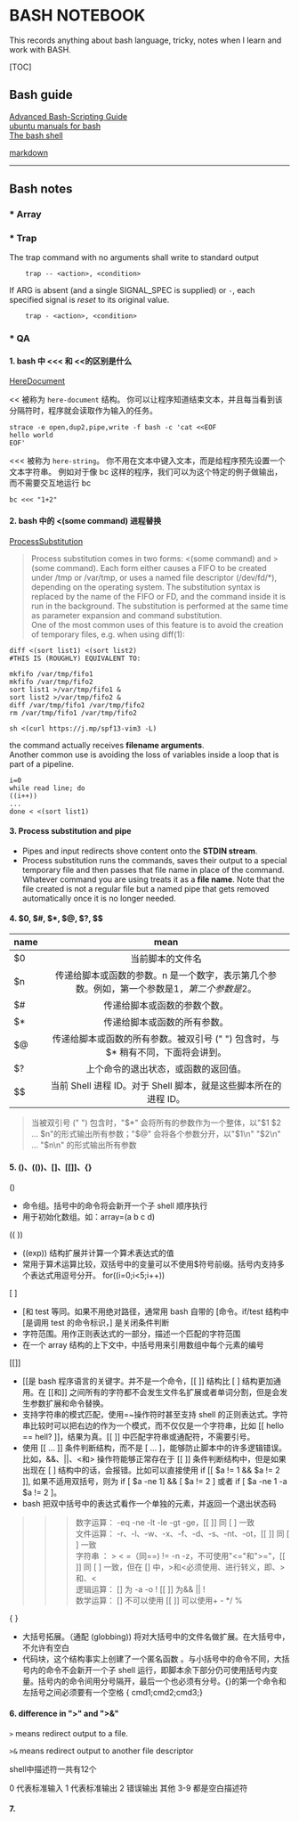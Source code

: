# BASH NOTEBOOK

  This records anything about bash language, tricky, notes when I learn and work with BASH.

[TOC]

## Bash guide

[Advanced Bash-Scripting Guide](http://www.tldp.org/LDP/abs/html/)  
[ubuntu manuals for bash](http://manpages.ubuntu.com/manpages/eoan/en/man1/bash.1.html)  
[The bash shell](https://www.computerhope.com/unix/ubash.htm)

[markdown](https://github.com/google/styleguide/blob/gh-pages/docguide/style.md)  
 
------

## Bash notes
<!-- CHAPTER START -->
### * Array

<!-- CHAPTER END -->

<!-- CHAPTER START -->
### * Trap

The trap command with no arguments shall write to standard output

```shell
    trap -- <action>, <condition>
```

If ARG is absent (and a single SIGNAL_SPEC is supplied) or `-`, each specified signal is *reset* to its original value.

```shell
    trap - <action>, <condition>
```
<!-- CHAPTER END -->

<!-- CHAPTER START -->
### * QA

#### 1. bash 中 <<< 和 <<的区别是什么

[HereDocument](http://mywiki.wooledge.org/HereDocument?action=show&redirect=HereString)

<< 被称为 `here-document` 结构。 你可以让程序知道结束文本，并且每当看到该分隔符时，程序就会读取作为输入的任务。

```shell
strace -e open,dup2,pipe,write -f bash -c 'cat <<EOF
hello world
EOF'
```

<<< 被称为 `here-string`。 你不用在文本中键入文本，而是给程序预先设置一个文本字符串。 例如对于像 bc 这样的程序，我们可以为这个特定的例子做输出，而不需要交互地运行 bc

```shell
bc <<< "1+2"
```

#### 2. bash 中的 <(some command) 进程替换

[ProcessSubstitution](http://mywiki.wooledge.org/ProcessSubstitution) 
>Process substitution comes in two forms: <(some command) and >(some command). Each form either causes a FIFO to be created under /tmp or /var/tmp, or uses a named file descriptor (/dev/fd/*), depending on the operating system. The substitution syntax is replaced by the name of the FIFO or FD, and the command inside it is run in the background. The substitution is performed at the same time as parameter expansion and command substitution.  
One of the most common uses of this feature is to avoid the creation of temporary files, e.g. when using diff(1):

```shell
diff <(sort list1) <(sort list2)
#THIS IS (ROUGHLY) EQUIVALENT TO:

mkfifo /var/tmp/fifo1
mkfifo /var/tmp/fifo2
sort list1 >/var/tmp/fifo1 &
sort list2 >/var/tmp/fifo2 &
diff /var/tmp/fifo1 /var/tmp/fifo2
rm /var/tmp/fifo1 /var/tmp/fifo2
```

```shell
sh <(curl https://j.mp/spf13-vim3 -L)
```

the command actually receives **filename arguments**.  
Another common use is avoiding the loss of variables inside a loop that is part of a pipeline. 

```shell
i=0
while read line; do
((i++))
...
done < <(sort list1)
```

#### 3. Process substitution and pipe

* Pipes and input redirects shove content onto the **STDIN stream**.  
* Process substitution runs the commands, saves their output to a special temporary file and then passes that file name in place of the command. Whatever command you are using treats it as a **file name**. Note that the file created is not a regular file but a named pipe that gets removed automatically once it is no longer needed.

#### 4. $0, $#, $*, $@, $?, $$

| name  | mean |
|-------|:---:|
|$0 |    当前脚本的文件名|
|$n |    传递给脚本或函数的参数。n 是一个数字，表示第几个参数。例如，第一个参数是$1，第二个参数是$2。|
|$# |    传递给脚本或函数的参数个数。|
|$* |    传递给脚本或函数的所有参数。|
|$@ |    传递给脚本或函数的所有参数。被双引号 (" ") 包含时，与 $* 稍有不同，下面将会讲到。|
|$? | 上个命令的退出状态，或函数的返回值。|
|$$ | 当前 Shell 进程 ID。对于 Shell 脚本，就是这些脚本所在的进程 ID。|  

>当被双引号 (" ") 包含时，"$*" 会将所有的参数作为一个整体，以"$1 $2 … $n"的形式输出所有参数；"$@" 会将各个参数分开，以"$1\n" "$2\n" … "$n\n" 的形式输出所有参数

#### 5. ()、(())、[]、[[]]、{}

()

* 命令组。括号中的命令将会新开一个子 shell 顺序执行   
* 用于初始化数组。如：array=(a b c d)

((  ))

* ((exp)) 结构扩展并计算一个算术表达式的值  
* 常用于算术运算比较，双括号中的变量可以不使用$符号前缀。括号内支持多个表达式用逗号分开。 for((i=0;i<5;i++))  

[ ]

* [和 test 等同。如果不用绝对路径，通常用 bash 自带的 [命令。if/test 结构中 [是调用 test 的命令标识，] 是关闭条件判断
* 字符范围。用作正则表达式的一部分，描述一个匹配的字符范围
* 在一个 array 结构的上下文中，中括号用来引用数组中每个元素的编号

[[]]

* [[是 bash 程序语言的关键字。并不是一个命令，[[ ]] 结构比 [ ] 结构更加通用。在 [[和]] 之间所有的字符都不会发生文件名扩展或者单词分割，但是会发生参数扩展和命令替换。
* 支持字符串的模式匹配，使用=~操作符时甚至支持 shell 的正则表达式。字符串比较时可以把右边的作为一个模式，而不仅仅是一个字符串，比如 [[ hello == hell? ]]，结果为真。[[ ]] 中匹配字符串或通配符，不需要引号。
* 使用 [[ ... ]] 条件判断结构，而不是 [ ... ]，能够防止脚本中的许多逻辑错误。比如，&&、||、<和> 操作符能够正常存在于 [[ ]] 条件判断结构中，但是如果出现在 [ ] 结构中的话，会报错。比如可以直接使用 if [[ $a != 1 && $a != 2 ]], 如果不适用双括号，则为 if [ $a -ne 1] && [ $a != 2 ] 或者 if [ $a -ne 1 -a $a != 2 ]。
* bash 把双中括号中的表达式看作一个单独的元素，并返回一个退出状态码

>>>数字运算： -eq -ne -lt -le -gt -ge，[[ ]] 同 [ ] 一致  
>>>文件运算： -r、-l、-w、-x、-f、-d、-s、-nt、-ot，[[ ]] 同 [ ] 一致  
>>>字符串 ： > < =（同==) != -n -z，不可使用"<="和">="，[[ ]] 同 [ ] 一致，但在 [] 中，>和<必须使用、进行转义，即、>和、<  
>>>逻辑运算： [] 为 -a -o ! [[ ]] 为&& || !  
>>>数学运算： [] 不可以使用 [[ ]] 可以使用+ - */ %  
  
{ }

* 大括号拓展。（通配 (globbing)) 将对大括号中的文件名做扩展。在大括号中，不允许有空白  
* 代码块，这个结构事实上创建了一个匿名函数 。与小括号中的命令不同，大括号内的命令不会新开一个子 shell 运行，即脚本余下部分仍可使用括号内变量。括号内的命令间用分号隔开，最后一个也必须有分号。{}的第一个命令和左括号之间必须要有一个空格 { cmd1;cmd2;cmd3;}

#### 6. difference in ">" and ">&"
`>`  means redirect output to a file.

`>&` means redirect output to another file descriptor

shell中描述符一共有12个

0  代表标准输入
1  代表标准输出
2  错误输出
其他 3-9 都是空白描述符

#### 7. 
<!-- CHAPTER END -->
